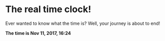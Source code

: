 # The real time clock!

Ever wanted to know what the time is? Well, your journey is about to end!

**The time is Nov 11, 2017, 16:24**